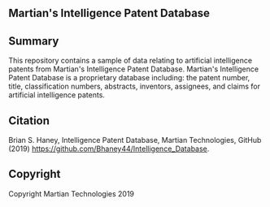 Martian's Intelligence Patent Database
--
Summary
---

This repository contains a sample of data relating to artificial intelligence patents from Martian's Intelligence Patent Database. Martian's Intelligence Patent Database is a proprietary database including: the patent number, title, classification numbers, abstracts, inventors, assignees, and claims for artificial intelligence patents.

Citation
---
Brian S. Haney, Intelligence Patent Database, Martian Technologies, GitHub (2019) https://github.com/Bhaney44/Intelligence_Database.

Copyright
---
Copyright Martian Technologies 2019

